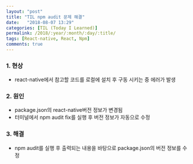 ```yaml
---
layout: "post"
title: "TIL npm audit 문제 해결"
date:   "2018-08-07 13:29"
categories: [TIL (Today I Learned)]
permalink: /2018/:year/:month/:day/:title/
tags: [React-native, React, Npm]
comments: true
---
```


### 1. 현상 
 - react-native에서 참고할 코드를 로컬에 설치 후 구동 시키는 중 에러가 발생  

### 2. 원인 
 - package.json의 react-native버전 정보가 변경됨  
 - 터미널에서 npm audit fix를 실행 후 버전 정보가 자동으로 수정   
 
### 3. 해결   
 - npm audit를 실행 후 출력되는 내용을 바탕으로 package.json의 버전 정보를 수정  
 
 
